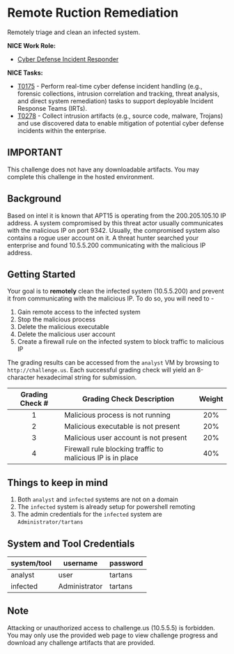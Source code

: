# Remote Ruction Remediation

Remotely triage and clean an infected system. 


**NICE Work Role:** 


- [Cyber Defense Incident Responder](https://niccs.cisa.gov/workforce-development/nice-framework/workroles?name=Cyber+Defense+Incident+Responder&id=All)

**NICE Tasks:**

- [T0175](https://niccs.cisa.gov/workforce-development/nice-framework/tasks?id=T0175&description=All) - Perform real-time cyber defense incident handling (e.g., forensic collections, intrusion correlation and tracking, threat analysis, and direct system remediation) tasks to support deployable Incident Response Teams (IRTs).
- [T0278](https://niccs.cisa.gov/workforce-development/nice-framework/tasks?id=T0278&description=All) - Collect intrusion artifacts (e.g., source code, malware, Trojans) and use discovered data to enable mitigation of potential cyber defense incidents within the enterprise.

## IMPORTANT

This challenge does not have any downloadable artifacts. You may complete this challenge in the hosted environment. 

## Background

Based on intel it is known that APT15 is operating from the 200.205.105.10 IP address. A system compromised by this threat actor usually communicates with the malicious IP on port 9342. Usually, the compromised system also contains a rogue user account on it. A threat hunter searched your enterprise and found 10.5.5.200 communicating with the malicious IP address.


## Getting Started

Your goal is to **remotely** clean the infected system (10.5.5.200) and prevent it from communicating with the malicious IP. To do so, you will need to - 
1. Gain remote access to the infected system
1. Stop the malicious process 
2. Delete the malicious executable
3. Delete the malicious user account
4. Create a firewall rule on the infected system to block traffic to malicious IP

The grading results can be accessed from the `analyst` VM by browsing to `http://challenge.us`. Each successful grading check will yield an 8-character hexadecimal string for submission.

| Grading Check # | Grading Check Description                                    | Weight |
| :-------------: | ------------------------------------------------------------ | :-------: |
|        1        | Malicious process is not running |    20%    |
|        2        | Malicious executable is not present |    20%    |
|        3        | Malicious user account is not present |    20%    |
|        4        | Firewall rule blocking traffic to malicious IP is in place |    40%    |

## Things to keep in mind
1. Both `analyst` and `infected` systems are not on a domain
2. The `infected` system is already setup for powershell remoting
3. The admin credentials for the `infected` system are `Administrator/tartans`

## System and Tool Credentials

| system/tool | username | password |
|-------------|----------|----------|
| analyst  |   user    |  tartans  |
| infected |  Administrator | tartans |



## Note
Attacking or unauthorized access to challenge.us (10.5.5.5) is forbidden. You may only use the provided web page to view challenge progress and download any challenge artifacts that are provided.
